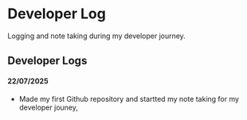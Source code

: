 # Developer Log
Logging and note taking during my developer journey.

## Developer Logs


#### 22/07/2025 
- Made my first Github repository and startted my note taking for my developer jouney,